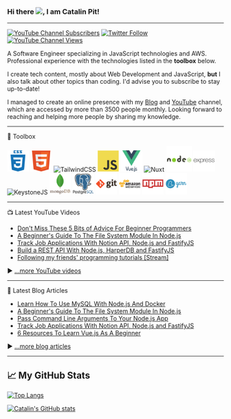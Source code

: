 ### Hi there <img src="https://raw.githubusercontent.com/MartinHeinz/MartinHeinz/master/wave.gif" width="30px">, I am Catalin Pit!

---

[![YouTube Channel Subscribers](https://img.shields.io/youtube/channel/subscribers/UCl1IRCSmm74qhcFNPTHcbMg?label=People%20subscribed%20to%20my%20channel&style=social)](https://www.youtube.com/channel/UCl1IRCSmm74qhcFNPTHcbMg?sub_confirmation=1) [![Twitter Follow](https://img.shields.io/twitter/follow/catalinmpit?label=People%20following%20me%20on%20Twitter&style=social)](https://twitter.com/intent/follow?screen_name=catalinmpit) [![YouTube Channel Views](https://img.shields.io/youtube/channel/views/UCl1IRCSmm74qhcFNPTHcbMg?label=Total%20views%20on%20my%20channel&style=social)](https://www.youtube.com/channel/UCl1IRCSmm74qhcFNPTHcbMg?sub_confirmation=1)

A Software Engineer specializing in JavaScript technologies and AWS. Professional experience with the technologies listed in the **toolbox** below.

I create tech content, mostly about Web Development and JavaScript, **but** I also talk about other topics than coding. I'd advise you to subscribe to stay up-to-date!

I managed to create an online presence with my [Blog](https://catalins.tech) and [YouTube](https://catalins.tech/youtube) channel, which are accessed by more than 3500 people monthly. Looking forward to reaching and helping more people by sharing my knowledge.

---

🧰 Toolbox

<img src="https://github.com/devicons/devicon/blob/master/icons/css3/css3-plain-wordmark.svg" alt="CSS" width="50" height="50"/> <img src="https://github.com/devicons/devicon/blob/master/icons/html5/html5-original.svg" alt="HTML" width="50" height="50"/> <img src="https://cdn.worldvectorlogo.com/logos/tailwindcss.svg" alt="TailwindCSS" width="50" height="50"/> 
<img src="https://github.com/devicons/devicon/blob/master/icons/javascript/javascript-original.svg" alt="JavaScript" width="50" height="50"/> 
<img src="https://github.com/devicons/devicon/blob/master/icons/vuejs/vuejs-original-wordmark.svg" alt="VueJS" width="50" height="50"/> <img src="https://nuxtjs.org/logos/nuxtjs-typo.svg" alt="Nuxt" width="90" height="50"/> 
<img src="https://github.com/devicons/devicon/blob/master/icons/nodejs/nodejs-original-wordmark.svg" alt="NodeJS" width="60" height="60"/>
<img src="https://github.com/devicons/devicon/blob/master/icons/express/express-original-wordmark.svg" alt="ExpressJS" width="50" height="50"/> <img src="https://cdn.worldvectorlogo.com/logos/keystonejs.svg" alt="KeystoneJS" width="50" height="50"/>
<img src="https://github.com/devicons/devicon/blob/master/icons/mongodb/mongodb-original-wordmark.svg" alt="MongoDB" width="50" height="50"/>
<img src="https://github.com/devicons/devicon/blob/master/icons/postgresql/postgresql-original-wordmark.svg" alt="PostgreSQL" width="50" height="50"/>
<img src="https://github.com/devicons/devicon/blob/master/icons/git/git-original-wordmark.svg" alt="Git" width="50" height="50"/>
<img src="https://github.com/devicons/devicon/blob/master/icons/amazonwebservices/amazonwebservices-original-wordmark.svg" alt="AWS" width="50" height="50"/>
<img src="https://github.com/devicons/devicon/blob/master/icons/npm/npm-original-wordmark.svg" alt="npm" width="50" height="50"/> <img src="https://github.com/devicons/devicon/blob/master/icons/yarn/yarn-original-wordmark.svg" alt="yarn" width="50" height="50"/> 

---

📺 Latest YouTube Videos

<!-- YOUTUBE-VIDEOS-LIST:START -->
- [Don't Miss These 5 Bits of Advice For Beginner Programmers](https://www.youtube.com/watch?v=_R9gNyYdMco)
- [A Beginner's Guide To The File System Module In Node.js](https://www.youtube.com/watch?v=QkwHP4d01xA)
- [Track Job Applications With Notion API, Node.js and FastifyJS](https://www.youtube.com/watch?v=QOY86u423BU)
- [Build a REST API With Node.js, HarperDB and FastifyJS](https://www.youtube.com/watch?v=UhNJPrkeMFM)
- [Following my friends' programming tutorials [Stream]](https://www.youtube.com/watch?v=e2JlfszrQQM)
<!-- YOUTUBE-VIDEOS-LIST:END -->


▶ [...more YouTube videos](https://www.youtube.com/channel/UCl1IRCSmm74qhcFNPTHcbMg?sub_confirmation=1)

---

📘 Latest Blog Articles

<!-- BLOG-POST-LIST:START -->
- [Learn How To Use MySQL With Node.js And Docker](https://catalins.tech/learn-how-to-use-mysql-with-nodejs-and-docker)
- [A Beginner's Guide To The File System Module In Node.js](https://catalins.tech/a-beginners-guide-to-the-file-system-module-in-nodejs)
- [Pass Command Line Arguments To Your Node.js App](https://catalins.tech/pass-command-line-arguments-to-your-nodejs-app)
- [Track Job Applications With Notion API, Node.js and FastifyJS](https://catalins.tech/track-job-applications-with-notion-api-nodejs-and-fastifyjs)
- [6 Resources To Learn Vue.js As A Beginner](https://catalins.tech/6-resources-to-learn-vuejs-as-a-beginner)
<!-- BLOG-POST-LIST:END -->

▶ [...more blog articles](https://catalins.tech)

---

## &#x1f4c8; My GitHub Stats

[![Top Langs](https://github-readme-stats.vercel.app/api/top-langs/?username=catalinpit&hide=java,html,css&theme=radical)](https://github.com/anuraghazra/github-readme-stats)

[![Catalin's GitHub stats](https://github-readme-stats.vercel.app/api?username=catalinpit&theme=radical)](https://github.com/anuraghazra/github-readme-stats)


<!--
**catalinpit/catalinpit** is a ✨ _special_ ✨ repository because its `README.md` (this file) appears on your GitHub profile.

Here are some ideas to get you started:

- 🔭 I’m currently working on ...
- 🌱 I’m currently learning ...
- 👯 I’m looking to collaborate on ...
- 🤔 I’m looking for help with ...
- 💬 Ask me about ...
- 📫 How to reach me: ...
- 😄 Pronouns: ...
- ⚡ Fun fact: ...
-->
